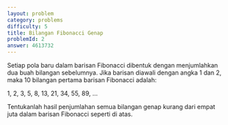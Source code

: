 ```yaml
---
layout: problem
category: problems
difficulty: 5
title: Bilangan Fibonacci Genap
problemId: 2
answer: 4613732
---
```

Setiap pola baru dalam barisan Fibonacci dibentuk dengan menjumlahkan dua buah bilangan sebelumnya. Jika barisan diawali dengan angka 1 dan 2, maka 10 bilangan pertama barisan Fibonacci adalah:

1, 2, 3, 5, 8, 13, 21, 34, 55, 89, ...

Tentukanlah hasil penjumlahan semua bilangan genap kurang dari empat juta dalam barisan Fibonacci seperti di atas.

